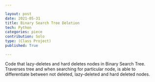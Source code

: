 ```yaml
---

layout: post
date: 2021-05-31
title: Binary Search Tree Deletion
tech: Python
categories: piece
contribution: Solo
type: (Class Project)
published: True

---
```


Code that lazy-deletes and hard deletes nodes in Binary Search Tree. Traverses tree and when searching for particular node, is able to differentiate between not deleted, lazy-deleted and hard deleted nodes. 


